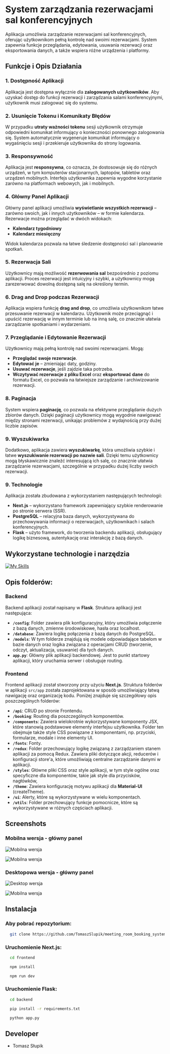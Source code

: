 # System zarządzania rezerwacjami sal konferencyjnych

Aplikacja umożliwia zarządzanie rezerwacjami sal konferencyjnych, oferując użytkownikom pełną kontrolę nad swoimi rezerwacjami. System zapewnia funkcje przeglądania, edytowania, usuwania rezerwacji oraz eksportowania danych, a także wspiera różne urządzenia i platformy. 

## Funkcje i Opis Działania

### 1. Dostępność Aplikacji

Aplikacja jest dostępna wyłącznie dla **zalogowanych użytkowników**. Aby uzyskać dostęp do funkcji rezerwacji i zarządzania salami konferencyjnymi, użytkownik musi zalogować się do systemu.

### 2. Usunięcie Tokenu i Komunikaty Błędów

W przypadku **utraty ważności tokenu** sesji użytkownik otrzymuje odpowiedni komunikat informujący o konieczności ponownego zalogowania się. System automatycznie wygeneruje komunikat informujący o wygaśnięciu sesji i przekieruje użytkownika do strony logowania.

### 3. Responsywność

Aplikacja jest **responsywna**, co oznacza, że dostosowuje się do różnych urządzeń, w tym komputerów stacjonarnych, laptopów, tabletów oraz urządzeń mobilnych. Interfejs użytkownika zapewnia wygodne korzystanie zarówno na platformach webowych, jak i mobilnych.

### 4. Główny Panel Aplikacji

Główny panel aplikacji umożliwia **wyświetlanie wszystkich rezerwacji** – zarówno swoich, jak i innych użytkowników – w formie kalendarza. Rezerwacje można przeglądać w dwóch widokach:
- **Kalendarz tygodniowy**
- **Kalendarz miesięczny**

Widok kalendarza pozwala na łatwe śledzenie dostępności sal i planowanie spotkań.

### 5. Rezerwacja Sali

Użytkownicy mają możliwość **rezerwowania sal** bezpośrednio z poziomu aplikacji. Proces rezerwacji jest intuicyjny i szybki, a użytkownicy mogą zarezerwować dowolną dostępną salę na określony termin.

### 6. Drag and Drop podczas Rezerwacji

Aplikacja wspiera funkcję **drag and drop**, co umożliwia użytkownikom łatwe przesuwanie rezerwacji w kalendarzu. Użytkownik może przeciągnąć i upuścić rezerwację w innym terminie lub na inną salę, co znacznie ułatwia zarządzanie spotkaniami i wydarzeniami.

### 7. Przeglądanie i Edytowanie Rezerwacji

Użytkownicy mają pełną kontrolę nad swoimi rezerwacjami. Mogą:
- **Przeglądać swoje rezerwacje**.
- **Edytować je** – zmieniając daty, godziny.
- **Usuwać rezerwacje**, jeśli zajdzie taka potrzeba.
- **Wczytywać rezerwacje z pliku Excel** oraz **eksportować dane** do formatu Excel, co pozwala na łatwiejsze zarządzanie i archiwizowanie rezerwacji.

### 8. Paginacja

System wspiera **paginację**, co pozwala na efektywne przeglądanie dużych zbiorów danych. Dzięki paginacji użytkownicy mogą wygodnie nawigować między stronami rezerwacji, unikając problemów z wydajnością przy dużej liczbie zapisów.

### 9. Wyszukiwarka

Dodatkowo, aplikacja zawiera **wyszukiwarkę**, która umożliwia szybkie i łatwe **wyszukiwanie rezerwacji po nazwie sali**. Dzięki temu użytkownicy mogą błyskawicznie znaleźć interesującą ich salę, co znacznie ułatwia zarządzanie rezerwacjami, szczególnie w przypadku dużej liczby swoich rezerwacji.

### 9. Technologie

Aplikacja została zbudowana z wykorzystaniem następujących technologii:
- **Next.js** – wykorzystano framework zapewniający szybkie renderowanie po stronie serwera (SSR).
- **PostgreSQL** – relacyjna baza danych, wykorzystywana do przechowywania informacji o rezerwacjach, użytkownikach i salach konferencyjnych.
- **Flask** – użyto framework, do tworzenia backendu aplikacji, obsługujący logikę biznesową, autentykację oraz interakcję z bazą danych.

## Wykorzystane technologie i narzędzia

[![My Skills](https://skillicons.dev/icons?i=html,css,nextjs,materialui,postgres,flask,git,vscode,postman)](https://skillicons.dev)


## Opis folderów:

### Backend

Backend aplikacji został napisany w **Flask**. Struktura aplikacji jest następująca:

- **`/config`**: Folder zawiera plik konfiguracyjny, który umożliwia połączenie z bazą danych, zmienne środowiskowe, hasła oraz localhost.
- **`/database`**: Zawiera logikę połączenia z bazą danych do PostgreSQL.
- **`/models`**: W tym folderze znajdują się modele odpowiadające tabelom w bazie danych oraz logika związana z operacjami CRUD (tworzenie, odczyt, aktualizacja, usuwanie) dla tych danych.
- **`app.py`**: Główny plik aplikacji backendowej. Jest to punkt startowy aplikacji, który uruchamia serwer i obsługuje routing.

### Frontend

Frontend aplikacji został stworzony przy użyciu **Next.js**. Struktura folderów w aplikacji `src/app` została zaprojektowana w sposób umożliwiający łatwą nawigację oraz organizację kodu. Poniżej znajduje się szczegółowy opis poszczególnych folderów:


- **`/api`**: CRUD po stronie Frontendu.
- **`/booking`**: Routing dla poszczególnych komponentów.
- **`/components`**: Zawiera wielokrotnie wykorzystywane komponenty JSX, które stanowią podstawowe elementy interfejsu użytkownika. Folder ten obejmuje także style CSS powiązane z komponentami, np. przyciski, formularze, modale i inne elementy UI.
- **`/fonts`**: Fonty.
- **`/redux`**: Folder przechowujący logikę związaną z zarządzaniem stanem aplikacji za pomocą Redux. Zawiera pliki dotyczące akcji, reducerów i konfiguracji store'a, które umożliwiają centralne zarządzanie danymi w aplikacji.
- **`/styles`**: Główne pliki CSS oraz style aplikacji, w tym style ogólne oraz specyficzne dla komponentów, takie jak style dla przycisków, nagłówków,
- **`/theme`**: Zawiera konfigurację motywu aplikacji dla **Material-UI** (createTheme).
- **`/ui`**: Alerty, które są wykorzystywane w wielu komponentach.
- **`/utils`**: Folder przechowujący funkcje pomocnicze, które są wykorzystywane w różnych częściach aplikacji.

## Screenshots

### Mobilna wersja - główny panel
![Mobilna wersja](frontend/public/assets/mobile_main.JPG)

![Mobilna wersja](frontend/public/assets/mobile_rezerwacja.JPG)

### Desktopowa wersja - główny panel
![Desktop wersja](frontend/public/assets/desktop_main.JPG)

![Mobilna wersja](frontend/public/assets/desktop_rezerwacja.JPG)

## Instalacja

### Aby pobrać repozytorium:

```bash
  git clone https://github.com/TomaszSlupik/meeting_room_booking_system.git
```

### Uruchomienie Next.js:

```bash
  cd frontend
```

```bash
  npm install
```

```bash
  npm run dev
```


### Uruchomienie Flask:

```bash
  cd backend
```

```bash
  pip install -r requirements.txt
```

```bash
  python app.py
```

## Developer

- Tomasz Słupik
